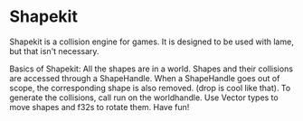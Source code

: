 # Shapekit

Shapekit is a collision engine for games. It is designed to be used with lame, but that isn't necessary.

Basics of Shapekit:
All the shapes are in a world. Shapes and their collisions are accessed through a ShapeHandle.
When a ShapeHandle goes out of scope, the corresponding shape is also removed. (drop is cool like that).
To generate the collisions, call run on the worldhandle.
Use Vector types to move shapes and f32s to rotate them.
Have fun!
